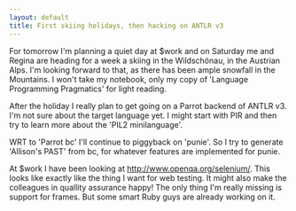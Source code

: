 ```yaml
---
layout: default
title: First skiing holidays, then hacking on ANTLR v3
---
```


For tomorrow I'm planning a quiet day at $work and on Saturday me and Regina are heading for a week a skiing in the Wildsch&#246;nau, in the Austrian Alps. I'm looking forward to that, as there has been ample snowfall in the Mountains. I won't take my notebook, only my copy of 'Language Programming Pragmatics' for light reading.

After the holiday I really plan to get going on a Parrot backend of ANTLR v3. I'm not sure about the target language yet. I might start with PIR and then try to learn more about the 'PIL2 minilanguage'.

WRT to 'Parrot bc' I'll continue to piggyback on 'punie'. So I try to generate 'Allison's PAST' from bc, for whatever features are implemented for punie.

At $work I have been looking at <a href="http://www.openqa.org/selenium/" rel="nofollow">http://www.openqa.org/selenium/</a>. This looks like exactly like the thing I want for web testing. It might also make the colleagues in quallity assurance happy!
The only thing I'm really missing is support for frames. But some smart Ruby guys are already working on it.

